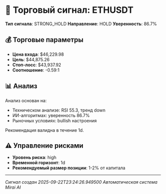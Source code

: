 
# 🎯 Торговый сигнал: ETHUSDT

**Тип сигнала**: STRONG_HOLD
**Направление**: HOLD
**Уверенность**: 86.7%

## 💰 Торговые параметры
- **Цена входа**: $46,229.98
- **Цель**: $44,875.26
- **Стоп-лосс**: $43,937.92
- **Соотношение**: -0.59:1

## 📊 Анализ

Анализ основан на:
- Техническом анализе: RSI 55.3, тренд down
- ИИ-алгоритмах: уверенность 86.7%
- Рыночных условиях: bullish настроения

Рекомендация валидна в течение 1d.
        

## ⚠️ Управление рисками
- **Уровень риска**: high
- **Временной горизонт**: 1d
- **Рекомендуемый размер позиции**: 1-2% от капитала

---
*Сигнал создан 2025-09-22T23:24:26.949500*
*Автоматическая система Mirai AI*
        